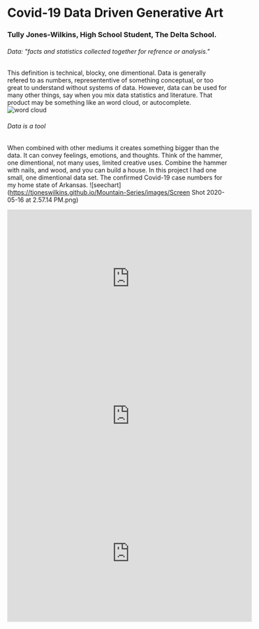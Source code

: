 # Covid-19 Data Driven Generative Art
### Tully Jones-Wilkins, High School Student, The Delta School.
###### Data: "facts and statistics collected together for refrence or analysis." 
This definition is technical, blocky, one dimentional. Data is generally refered to as numbers, represententive of something conceptual, or too great to understand without systems of data. However, data can be used for many other things, say when you mix data statistics and literature. That product may be something like an word cloud, or autocomplete. 
![word cloud](https://tjoneswilkins.github.io/Mountain-Series/images/download.png)
###### Data is a tool 
When combined with other mediums it creates something bigger than the data. It can convey feelings, emotions, and thoughts. Think of the hammer, one dimentional, not many uses, limited creative uses. Combine the hammer with nails, and wood, and you can build a house. 
In this project I had one small, one dimentional data set. The confirmed Covid-19 case numbers for my home state of Arkansas.
 ![seechart](https://tjoneswilkins.github.io/Mountain-Series/images/Screen Shot 2020-05-16 at 2.57.14 PM.png)
<iframe width="560" height="315" src="https://www.youtube.com/embed/pojIA3g3vlw" frameborder="0" allow="accelerometer; autoplay; encrypted-media; gyroscope; picture-in-picture" allowfullscreen></iframe>


<iframe width="560" height="315" src="https://www.youtube.com/embed/NNe2SFHWiwE" frameborder="0" allow="accelerometer; autoplay; encrypted-media; gyroscope; picture-in-picture" allowfullscreen></iframe>


<iframe width="560" height="315" src="https://www.youtube.com/embed/B45KWbGnHCI" frameborder="0" allow="accelerometer; autoplay; encrypted-media; gyroscope; picture-in-picture" allowfullscreen></iframe>
